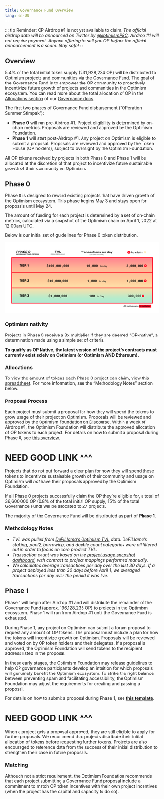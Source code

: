 ```yaml
---
title: Governance Fund Overview
lang: en-US
---
```


::: tip Reminder: OP Airdrop #1 is not yet available to claim.
*The official airdrop date will be announced on Twitter by [@optimismPBC](https://twitter.com/optimismPBC).*
*Airdrop #1 will not require payment.*
*Anyone offering to sell you OP before the official announcement is a scam.*
*Stay safe!*
:::

## Overview

5.4% of the total initial token supply (231,928,234 OP) will be distributed to Optimism projects and communities via the Governance Fund. 
The goal of the Governance Fund is to empower the OP community to proactively incentivize future growth of projects and communities in the Optimism ecosystem. 
You can read more about the total allocation of OP in the [Allocations section](allocations.md) of our [Governance docs](README.md). 

The first two phases of Governance Fund disbursement (”OPeration Summer Stimpak”): 

- **Phase 0** will run pre-Airdrop #1. 
  Project eligibility is determined by on-chain metrics.
  Proposals are reviewed and approved by the Optimism Foundation.
- **Phase 1** will start post-Airdrop #1. 
  Any project on Optimism is eligible to submit a proposal. 
  Proposals are reviewed and approved by the Token House (OP holders), subject to oversight by the Optimism Foundation.

All OP tokens received by projects in both Phase 0 and Phase 1 will be allocated at the discretion of that project to incentivize future sustainable growth of their community on Optimism.


## Phase 0

Phase 0 is designed to reward existing projects that have driven growth of the Optimism ecosystem. This phase begins May 3 and stays open for proposals until May 24.

The amount of funding for each project is determined by a set of on-chain metrics, calculated via a snapshot of the Optimism chain on April 1, 2022 at 12:00am UTC.

Below is our initial set of guidelines for Phase 0 token distribution.

![](../../assets/docs/governance/gov-fund/table.png)

### **Optimism nativity**

Projects in Phase 0 receive a 3x multiplier if they are deemed “OP-native”, a determination made using a simple set of criteria.

**To qualify as OP Native, the latest version of the project's contracts must currently exist solely on Optimism (or Optimism AND Ethereum).**

### **Allocations**

To view the amount of tokens each Phase 0 project can claim, view [this spreadsheet](https://docs.google.com/spreadsheets/d/1kiMnAKXTxrmoL7duvLrDlhMfa35HGE55QgUK0Rq2Sso/edit#gid=1014306106). 
For more information, see the “Methodology Notes” section below.

### Proposal Process

Each project must submit a proposal for how they will spend the tokens to grow usage of their project on Optimism. 
Proposals will be reviewed and approved by the Optimism Foundation [on Discourse](https://gov.optimism.io/). 
Within a week of Airdrop #1, the Optimism Foundation will distribute the approved allocation of OP tokens to each project.
For details on how to submit a proposal during Phase 0, see [this overview](https://www.notion.so/Governance-Fund-Phase-0-How-to-make-a-Proposal-e8b2020264594f369ae55eb3728b686c).

# NEED GOOD LINK  ^^^


Projects that do not put forward a clear plan for how they will spend these tokens to incentivize sustainable growth of their community and usage on Optimism will *not* have their proposals approved by the Optimism Foundation. 

If all Phase 0 projects successfully claim the OP they’re eligible for, a total of 36,600,000 OP (0.8% of the total initial OP supply, 15% of the total Governance Fund) will be allocated to 27 projects.

The majority of the Governance Fund will be distributed as part of **Phase 1**.

### Methodology Notes

- *TVL was pulled from [DeFiLlama’s Optimism TVL](https://defillama.com/chain/Optimism) data.*
  *DeFiLlama’s staking, pool2, borrowing, and double count categories were all filtered out in order to focus on core product TVL.*
- *Transaction count was based on the [project usage snapshot dashboard](https://dune.com/optimismpbc/Optimism-Project-and-App-Usage-Snapshots), with contract to project mappings performed manually.*
- *We calculated average transactions per day over the last 30 days.*
  *If a project deployed less than 30 days before April 1, we averaged transactions per day over the period it was live.*


## Phase 1

Phase 1 will begin after Airdrop #1 and will distribute the remainder of the Governance Fund (approx. 196,128,233 OP) to projects in the Optimism ecosystem. 
Phase 1 will run from Airdrop #1 until the Governance Fund is exhausted. 

During Phase 1, any project on Optimism can submit a forum proposal to request any amount of OP tokens. 
The proposal must include a plan for how the tokens will incentivize growth on Optimism. 
Proposals will be reviewed and voted on by OP token holders and their delegates. 
If a proposal is approved, the Optimism Foundation will send tokens to the recipient address listed in the proposal. 

In these early stages, the Optimism Foundation may release guidelines to help OP governance participants develop an intuition for which proposals will genuinely benefit the Optimism ecosystem. 
To strike the right balance between preventing spam and facilitating accessibility, the Optimism Foundation may adjust the requirements for creating and passing a proposal.

For details on how to submit a proposal during Phase 1, see [**this template**](https://www.notion.so/Governance-Fund-Phase-1-How-to-Create-a-Proposal-eb8c7807cd004d398b3276db01093e52).

# NEED GOOD LINK  ^^^

When a project gets a proposal approved, they are still eligible to apply for further proposals. 
We recommend that projects distribute their initial allocation of tokens before requesting further tokens. 
Projects are also encouraged to reference data from the success of their initial distribution to strengthen their case in future proposals.

### Matching

Although not a strict requirement, the Optimism Foundation recommends that each project submitting a Governance Fund proposal include a commitment to match OP token incentives with their own project incentives (when the project has the capital and capacity to do so).
